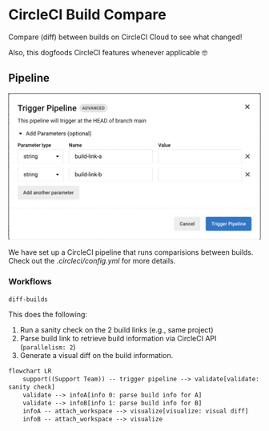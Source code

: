 # CircleCI Build Compare

Compare (diff) between builds on CircleCI Cloud to see what changed!

Also, this dogfoods CircleCI features whenever applicable :nerd_face:

## Pipeline

![How to Trigger the Pipeline](trigger-pipeline.png)

We have set up a CircleCI pipeline that runs comparisions between builds.
Check out the _.circleci/config.yml_ for more details.
### Workflows


`diff-builds`

This does the following:

1. Run a sanity check on the 2 build links (e.g., same project)
2. Parse build link to retrieve build information via CircleCI API (`parallelism: 2`)
3. Generate a visual diff on the build information.

```mermaid
flowchart LR
    support((Support Team)) -- trigger pipeline --> validate[validate: sanity check]
    validate --> infoA[info 0: parse build info for A]
    validate --> infoB[info 1: parse build info for B]
    infoA -- attach_workspace --> visualize[visualize: visual diff]
    infoB -- attach_workspace --> visualize
```
